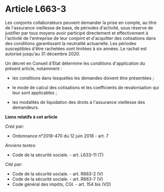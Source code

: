 # Article L663-3

Les conjoints collaborateurs peuvent demander la prise en compte, au titre de l'assurance vieillesse de base, de périodes
d'activité, sous réserve de justifier par tous moyens avoir participé directement et effectivement à l'activité de
l'entreprise de leur conjoint et d'acquitter des cotisations dans des conditions garantissant la neutralité actuarielle. Les
périodes susceptibles d'être rachetées sont limitées à six années. Le rachat est autorisé jusqu'au 31 décembre 2020.

Un décret en Conseil d'Etat détermine les conditions d'application du présent article, notamment :

- les conditions dans lesquelles les demandes doivent être présentées ;

- le mode de calcul des cotisations et les coefficients de revalorisation qui leur sont applicables ;

- les modalités de liquidation des droits à l'assurance vieillesse des demandeurs.

**Liens relatifs à cet article**

_Créé par_:

  - Ordonnance n°2018-470 du 12 juin 2018 - art. 7

_Anciens textes_:

  - Code de la sécurité sociale. - art. L633-11 (T)

_Cité par_:

  - Code de la sécurité sociale. - art. R663-2 (V)
  - Code de la sécurité sociale. - art. R663-7 (V)
  - Code général des impôts, CGI. - art. 154 bis (VD)
